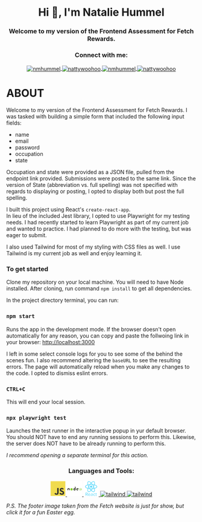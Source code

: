<h1 align="center">Hi 👋, I'm Natalie Hummel</h1>
<h3 align="center">Welcome to my version of the Frontend Assessment for Fetch Rewards.</h3>
<h3 align="center">Connect with me:</h3>
<p align="center">
    <a href="https://dev.to/nmhummel" target="blank">
        <img align="center" src="https://raw.githubusercontent.com/rahuldkjain/github-profile-readme-generator/master/src/images/icons/Social/devto.svg" alt="nmhummel" height="30" width="40" />
    </a>
    <a href="https://twitter.com/nattywoohoo" target="blank">
        <img align="center" src="https://raw.githubusercontent.com/rahuldkjain/github-profile-readme-generator/master/src/images/icons/Social/twitter.svg" alt="nattywoohoo" height="30" width="40" />
    </a>
    <a href="https://linkedin.com/in/nmhummel" target="blank">
        <img align="center" src="https://raw.githubusercontent.com/rahuldkjain/github-profile-readme-generator/master/src/images/icons/Social/linked-in-alt.svg" alt="nmhummel" height="30" width="40" />
    </a>
    <a href="https://instagram.com/nattywoohoo" target="blank">
        <img align="center" src="https://raw.githubusercontent.com/rahuldkjain/github-profile-readme-generator/master/src/images/icons/Social/instagram.svg" alt="nattywoohoo" height="30" width="40" />
    </a>
</p>

# ABOUT
Welcome to my version of the Frontend Assessment for Fetch Rewards. I was tasked with building a simple form that included the following input fields:
- name
- email
- password
- occupation
- state

Occupation and state were provided as a JSON file, pulled from the endpoint link provided. Submissions were posted to the same link. Since the version of State (abbreviation vs. full spelling) was not specified with regards to displaying or posting, I opted to display both but post the full spelling.

I built this project using React's `create-react-app`.\
In lieu of the included Jest library, I opted to use Playwright for my testing needs. I had recently started to learn Playwright as part of my current job and wanted to practice. I had planned to do more with the testing, but was eager to submit.

I also used Tailwind for most of my styling with CSS files as well. I use Tailwind is my current job as well and enjoy learning it.

### To get started
Clone my repository on your local machine. You will need to have Node installed. After cloning, run command `npm install` to get all dependencies. 


In the project directory terminal, you can run:

### `npm start`

Runs the app in the development mode. If the browser doesn't open automatically for any reason, you can copy and paste the follwoing link in your browser: [http://localhost:3000](http://localhost:3000) 

I left in some select console logs for you to see some of the behind the scenes fun. I also recommend altering the `baseURL` to see the resulting errors. The page will automatically reload when you make any changes to the code. I opted to dismiss eslint errors.

### `CTRL+C`
This will end your local session.

### `npx playwright test`

Launches the test runner in the interactive popup in yur default browser. 
You should NOT have to end any running sessions to perform this. Likewise, the server does NOT have to be already running to perform this. 

*I recommend opening a separate terminal for this action.*


<h3 align="center">Languages and Tools:</h3>
<p align="center"> 
    <a href="https://developer.mozilla.org/en-US/docs/Web/JavaScript" target="_blank" rel="noreferrer"> 
        <img src="https://raw.githubusercontent.com/devicons/devicon/master/icons/javascript/javascript-original.svg" alt="javascript" width="40" height="40"/> 
    </a> 
    <a href="https://nodejs.org" target="_blank" rel="noreferrer"> 
        <img src="https://raw.githubusercontent.com/devicons/devicon/master/icons/nodejs/nodejs-original-wordmark.svg" alt="nodejs" width="40" height="40"/>
    </a>
     <a href="https://reactjs.org/" target="_blank" rel="noreferrer"> 
        <img src="https://raw.githubusercontent.com/devicons/devicon/master/icons/react/react-original-wordmark.svg" alt="react" width="40" height="40"/> 
    </a> 
    <a href="https://tailwindcss.com/" target="_blank" rel="noreferrer"> 
        <img src="https://www.vectorlogo.zone/logos/tailwindcss/tailwindcss-icon.svg" alt="tailwind" width="40" height="40"/> 
    </a> 
    <a href="https://playwright.dev/" target="_blank" rel="noreferrer"> 
        <img src="https://playwright.dev/img/playwright-logo.svg" alt="tailwind" width="40" height="40"/> 
    </a> 
</p>


*P.S. The footer image taken from the Fetch website is just for show, but click it for a fun Easter egg.*